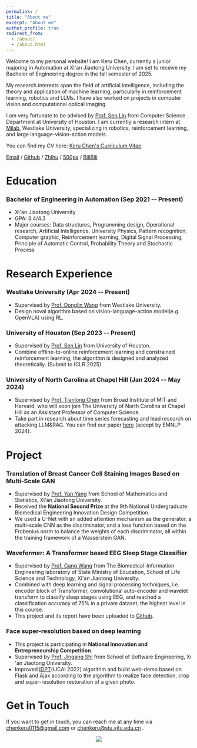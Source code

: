 ```yaml
---
permalink: /
title: "About me"
excerpt: "About me"
author_profile: true
redirect_from: 
  - /about/
  - /about.html
---
```


Welcome to my personal website! I am Keru Chen, currently a junior majoring in Automation at Xi'an Jiaotong University. I am set to receive my Bachelor of Engineering degree in the fall semester of 2025. 

My research interests span the field of artificial intelligence, including the theory and application of machine learning, particularly in reinforcement learning, robotics and LLMs. I have also worked on projects in computer vision and computational optical imaging.

I am very fortunate to be advised by [Prof. Sen Lin](https://slin70.github.io/) from Computer Science Department at University of Houston. I am currently a research intern at [Milab](https://milab.westlake.edu.cn/), Westlake University, specializing in robotics, reinforcement learning, and large language-vision-action models.

You can find my CV here: [Keru Chen's Curriculum Vitae](../assets/My_CV.pdf).

[Email](chenkeru0115@gmail.com) / [Github](https://github.com/CLIVERCHEN) / [Zhihu](https://www.zhihu.com/people/chen-ke-ru-46) / [500px](https://500px.com.cn/community/user-details/1399dc72d47cfb674f14f7095df897789?mine=1) / [BiliBili](https://space.bilibili.com/349627502?spm_id_from=333.1007.0.0)

# Education
### Bachelor of Engineering in Automation (Sep 2021 -- Present)
* Xi'an Jiaotong University
* GPA: 3.4/4.3
* Major courses: Data structures, Programming design, Operational research, Artificial Intelligence, University Physics, Pattern recognition, Computer graphic, Reinforcement learning, Digital Signal Processing, Principle of Automatic Control, Probability Theory and Stochastic Process

# Research Experience
### Westlake University (Apr 2024 -- Present)
* Supervised by [Prof. Donglin Wang](https://milab.westlake.edu.cn/) from Westlake University.
* Design noval algorithm based on vision-language-action model(e.g. OpenVLA) using RL.

### University of Houston (Sep 2023 -- Present)
* Supervised by [Prof. Sen Lin](https://slin70.github.io/) from University of Houston.
* Combine offline-to-online reinforcement learning and constrained reinforcement learning, the algorithm is designed and analyzed theoretically. (Submit to ICLR 2025)

### University of North Carolina at Chapel Hill (Jan 2024 -- May 2024)
* Supervised by [Prof. Tianlong Chen](https://tianlong-chen.github.io/) from Broad Institute of MIT and Harvard, who will soon join The University of North Carolina at Chapel Hill as an Assistant Professor of Computer Science.
* Take part in research about time series forecasting and lead research on attacking LLM&RAG. You can find our paper [here](https://arxiv.org/pdf/2406.19417) (accept by EMNLP 2024).

# Project
### Translation of Breast Cancer Cell Staining Images Based on Multi-Scale GAN
* Supervised by [Prof. Yan Yang](https://math.xjtu.edu.cn/info/1370/12577.htm) from School of Mathematics and Statistics, Xi'an Jiaotong University.
* Received the **National Second Prize** at the 9th National Undergraduate Biomedical Engineering Innovation Design Competition.
* We used a U-Net with an added attention mechanism as the generator, a multi-scale CNN as the discriminator, and a loss function based on the Frobenius norm to balance the weights of each discriminator, all within the training framework of a Wasserstein GAN.

### Waveformer: A Transformer based EEG Sleep Stage Classifier
* Supervised by [Prof. Gang Wang](https://gr.xjtu.edu.cn/web/ggwang/home)  from The Biomedical-Information Engineering laboratory of State Ministry of Education, School of Life Science and Technology, Xi'an Jiaotong University.
* Combined with deep learning and signal processing techniques, i.e. encoder block of Transformer, convolutional auto-encoder and wavelet transform to classify sleep stages using EEG, and reached a classification accuracy of 75% in a private dataset, the highest level in this course.
* This project and its report have been uploaded to [Github](https://github.com/CLIVERCHEN/Waveformer_EEG_Sleep_Stage_Classifier).

### Face super-resolution based on deep learning
* This project is participating in **National Innovation and Entrepreneurship Competition**.
* Supervised by [Prof. Jingang Shi](https://gr.xjtu.edu.cn/en/web/jingang) from School of Software Engineering, Xi 'an Jiaotong University.
* Improved [IDPT](https://www.ijcai.org/proceedings/2022/182)(IJCAI 2022) algorithm and build web-demo based on Flask and Ajax according to the algorithm to realize face detection, crop and super-resolution restoration of a given photo.

# Get in Touch
If you want to get in touch, you can reach me at any time via chenkeru0115@gmail.com or chenkeru@stu.xjtu.edu.cn .

<div style="text-align: center;">
    <a href='https://clustrmaps.com/site/1bxu0'  title='Visit tracker'><img src='//clustrmaps.com/map_v2.png?cl=080808&w=300&t=n&d=CUeW8GoaI6RpnTxJlJEAsietKXCiiLAPDkyiG2YeKx0&co=ffffff&ct=808080'/>
    </a>
</div>

